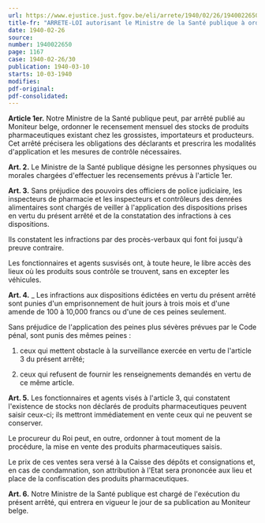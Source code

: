 ```yaml
---
url: https://www.ejustice.just.fgov.be/eli/arrete/1940/02/26/1940022650/justel
title-fr: "ARRETE-LOI autorisant le Ministre de la Santé publique à ordonner le recensement mensuel des stocks de produits pharmaceutiques existant chez les grossistes, importateurs et producteurs."
date: 1940-02-26
source:
number: 1940022650
page: 1167
case: 1940-02-26/30
publication: 1940-03-10
starts: 10-03-1940
modifies:
pdf-original:
pdf-consolidated:
---
```


**Article 1er.** Notre Ministre de la Santé publique peut, par arrêté publié au Moniteur belge, ordonner le recensement mensuel des stocks de produits pharmaceutiques existant chez les grossistes, importateurs et producteurs. Cet arrêté précisera les obligations des déclarants et prescrira les modalités d'application et les mesures de contrôle nécessaires.

**Art. 2.** Le Ministre de la Santé publique désigne les personnes physiques ou morales chargées d'effectuer les recensements prévus à l'article 1er.

**Art. 3.** Sans préjudice des pouvoirs des officiers de police judiciaire, les inspecteurs de pharmacie et les inspecteurs et contrôleurs des denrées alimentaires sont chargés de veiller à l'application des dispositions prises en vertu du présent arrêté et de la constatation des infractions à ces dispositions.

Ils constatent les infractions par des procès-verbaux qui font foi jusqu'à preuve contraire.

Les fonctionnaires et agents susvisés ont, à toute heure, le libre accès des lieux où les produits sous contrôle se trouvent, sans en excepter les véhicules.

**Art. 4.** _ Les infractions aux dispositions édictées en vertu du présent arrêté sont punies d'un emprisonnement de huit jours à trois mois et d'une amende de 100 à 10,000 francs ou d'une de ces peines seulement.

Sans préjudice de l'application des peines plus sévères prévues par le Code pénal, sont punis des mêmes peines :

1. ceux qui mettent obstacle à la surveillance exercée en vertu de l'article 3 du présent arrêté;

2. ceux qui refusent de fournir les renseignements demandés en vertu de ce même article.

**Art. 5.** Les fonctionnaires et agents visés à l'article 3, qui constatent l'existence de stocks non déclarés de produits pharmaceutiques peuvent saisir ceux-ci; ils mettront immédiatement en vente ceux qui ne peuvent se conserver.

Le procureur du Roi peut, en outre, ordonner à tout moment de la procédure, la mise en vente des produits pharmaceutiques saisis.

Le prix de ces ventes sera versé à la Caisse des dépôts et consignations et, en cas de condamnation, son attribution à l'Etat sera prononcée aux lieu et place de la confiscation des produits pharmaceutiques.

**Art. 6.** Notre Ministre de la Santé publique est chargé de l'exécution du présent arrêté, qui entrera en vigueur le jour de sa publication au Moniteur belge.
